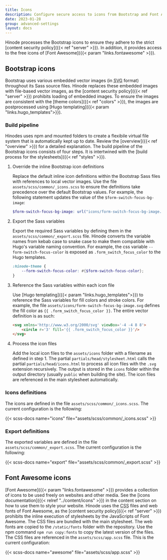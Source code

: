 ```yaml
---
title: Icons
description: Configure secure access to icons from Bootstrap and Font Awesome.
date: 2023-01-28
group: advanced-settings
layout: docs
---
```


Hinode processes the Bootstrap icons to ensure they adhere to the strict [content security policy]({{< ref "server" >}}). In addition, it provides access to the free icons of [Font Awesome]({{< param "links.fontawesome" >}}).

## Bootstrap icons

Bootstrap uses various embedded vector images (in <abbr title="Scalable Vector Graphics">SVG</abbr> format) throughout its Sass source files. Hinode replaces these embedded images with file-based vector images, as the [content security policy]({{< ref "server" >}}) prohibits loading of embedded images. To ensure the images are consistent with the [theme colors]({{< ref "colors" >}}), the images are postprocessed using [Hugo templating]({{< param "links.hugo_templates">}}).

### Build pipeline

Hinodes uses npm and mounted folders to create a flexibile virtual file system that is automatically kept up to date. Review the [overview]({{< ref "overview" >}}) for a detailed explanation. The build pipeline of the Bootstrap icons consists of four steps. It is intertwined with the [build process for the stylesheets]({{< ref "styles" >}}).

1. Override the inline Bootstrap icon definitions

   Replace the default inline icon definitions within the Bootstrap Sass files with references to local vector images. Use the file `assets/scss/common/_icons.scss` to ensure the definitions take precedence over the default Bootstrap values. For example, the following statement updates the value of the `$form-switch-focus-bg-image`:

   ```scss
   $form-switch-focus-bg-image: url("icons/form-switch-focus-bg-image.svg") !default;
   ```

2. Export the Sass variables

   Export the required Sass variables by defining them in the `assets/scss/common/_export.scss` file. Hinode converts the variable names from kebab case to snake case to make them compatible with Hugo's variable naming convention. For example, the css variable `--form-switch-focus-color` is exposed as `.form_switch_focus_color` to the Hugo templates.

   ```scss
   :hinode-theme {
       --form-switch-focus-color: #{$form-switch-focus-color};
   }
   ```

3. Reference the Sass variables within each icon file

   Use [Hugo templating]({{< param "links.hugo_templates">}}) to reference the Sass variables for fill colors and stroke colors. For example, the file `assets/icons/form-switch-focus-bg-image.svg` defines the fill color as `{{ .form_switch_focus_color }}`. The entire vector definition is as such:

   ```html
   <svg xmlns='http://www.w3.org/2000/svg' viewBox='-4 -4 8 8'>
       <circle r='3' fill='{{ .form_switch_focus_color }}'/>
   </svg>
   ```

4. Process the icon files

   Add the local icon files to the `assets/icons` folder with a filename as defined in step 1. The partial `partials/head/stylesheet.html` calls the partial `partials/head/icons.html` to process all icon files with the `.svg` extension recursively. The output is stored in the `icons` folder within the output directory (usually `public` when building the site). The icon files are referenced in the main stylesheet automatically.

### Icons definitions

The icons are defined in the file `assets/scss/common/_icons.scss`. The current configuration is the following:

{{< scss-docs name="icons" file="assets/scss/common/_icons.scss" >}}

### Export definitions

The exported variables are defined in the file `assets/scss/common/_export.scss`. The current configuration is the following:

{{< scss-docs name="export" file="assets/scss/common/_export.scss" >}}

## Font Awesome icons

[Font Awesome]({{< param "links.fontawesome" >}}) provides a collection of icons to be used freely on websites and other media. See the [icons documentation]({{< relref "../content/icons" >}}) in the content section on how to use them to style your website. Hinode uses the <abbr title="Cascading Style Sheets">CSS</abbr> files and web fonts of Font Awesome, as the [content security policy]({{< ref "server" >}}) prohibits the inline execution of stylesheets by the JavaScripts of Font Awesome. The CSS files are bundled with the main stylesheet. The web fonts are copied to the `/static/fonts` folder with the repository. Use the npm command `npm run copy:fonts` to copy the latest version of the files. The CSS files are referenced in the `assets/scss/app.scss` file. This is the current configuration:

{{< scss-docs name="awesome" file="assets/scss/app.scss" >}}
